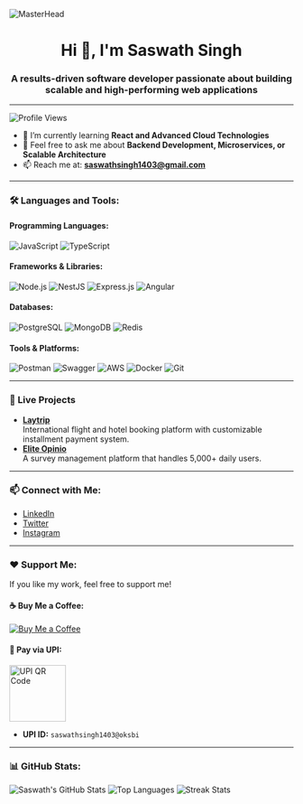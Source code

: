 ![MasterHead](https://miro.medium.com/max/828/0*de0IdiUSoJTwgsys.gif)

<h1 align="center">Hi 👋, I'm Saswath Singh</h1>
<h3 align="center">A results-driven software developer passionate about building scalable and high-performing web applications</h3>

---

![Profile Views](https://komarev.com/ghpvc/?username=saswath-singh&label=Profile%20Views&color=0e75b6&style=flat)

- 🌱 I’m currently learning **React and Advanced Cloud Technologies**
- 💬 Feel free to ask me about **Backend Development, Microservices, or Scalable Architecture**
- 📫 Reach me at: **saswathsingh1403@gmail.com**

---

### 🛠️ Languages and Tools:

#### **Programming Languages:**
![JavaScript](https://img.shields.io/badge/JavaScript-F7DF1E?style=for-the-badge&logo=javascript&logoColor=black)
![TypeScript](https://img.shields.io/badge/TypeScript-007ACC?style=for-the-badge&logo=typescript&logoColor=white)

#### **Frameworks & Libraries:**
![Node.js](https://img.shields.io/badge/Node.js-339933?style=for-the-badge&logo=nodedotjs&logoColor=white)
![NestJS](https://img.shields.io/badge/NestJS-E0234E?style=for-the-badge&logo=nestjs&logoColor=white)
![Express.js](https://img.shields.io/badge/Express.js-000000?style=for-the-badge&logo=express&logoColor=white)
![Angular](https://img.shields.io/badge/Angular-DD0031?style=for-the-badge&logo=angular&logoColor=white)

#### **Databases:**
![PostgreSQL](https://img.shields.io/badge/PostgreSQL-4169E1?style=for-the-badge&logo=postgresql&logoColor=white)
![MongoDB](https://img.shields.io/badge/MongoDB-4EA94B?style=for-the-badge&logo=mongodb&logoColor=white)
![Redis](https://img.shields.io/badge/Redis-DC382D?style=for-the-badge&logo=redis&logoColor=white)

#### **Tools & Platforms:**
![Postman](https://img.shields.io/badge/Postman-FF6C37?style=for-the-badge&logo=postman&logoColor=white)
![Swagger](https://img.shields.io/badge/Swagger-85EA2D?style=for-the-badge&logo=swagger&logoColor=black)
![AWS](https://img.shields.io/badge/AWS-232F3E?style=for-the-badge&logo=amazonaws&logoColor=white)
![Docker](https://img.shields.io/badge/Docker-2496ED?style=for-the-badge&logo=docker&logoColor=white)
![Git](https://img.shields.io/badge/Git-F05032?style=for-the-badge&logo=git&logoColor=white)


---

### 🚀 Live Projects
- **[Laytrip](https://laytrip.com/)**  
  International flight and hotel booking platform with customizable installment payment system.
- **[Elite Opinio](https://adhocsurveys.eliteopinio.com/login)**  
  A survey management platform that handles 5,000+ daily users.

---

### 📫 Connect with Me:
- [LinkedIn](https://linkedin.com/in/saswath-singh)
- [Twitter](https://x.com/saswath_singh1)
- [Instagram](https://instagram.com/saswath_singh)

---

### ❤️ Support Me:
If you like my work, feel free to support me!  

#### ☕ **Buy Me a Coffee:**
[![Buy Me a Coffee](https://img.shields.io/badge/-Buy%20Me%20a%20Coffee-orange?style=for-the-badge&logo=buymeacoffee&logoColor=white)](https://www.buymeacoffee.com/saswathsingh)  

#### 🏦 **Pay via UPI:**
<img src="https://i.ibb.co/WP34DSZ/Whats-App-Image-2024-12-15-at-21-21-04.jpg" alt="UPI QR Code" width="100"/>

- **UPI ID:** `saswathsingh1403@oksbi`

---

### 📊 GitHub Stats:
![Saswath's GitHub Stats](https://github-readme-stats.vercel.app/api?username=saswath-singh&show_icons=true&locale=en)
![Top Languages](https://github-readme-stats.vercel.app/api/top-langs?username=saswath-singh&show_icons=true&locale=en&layout=compact)
![Streak Stats](https://github-readme-streak-stats.herokuapp.com/?user=saswath-singh)
